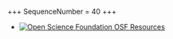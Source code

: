 +++
SequenceNumber = 40
+++

* [![Open Science Foundation](/assets/images/osf_logo.png 'Open Science Foundation') OSF Resources](https://osf.io/yb3pq/)
